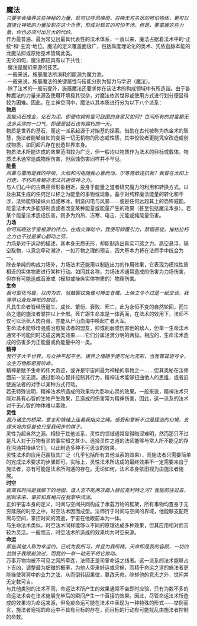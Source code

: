 <html xmlns:v="urn:schemas-microsoft-com:vml"
xmlns:o="urn:schemas-microsoft-com:office:office"
xmlns:w="urn:schemas-microsoft-com:office:word"
xmlns:m="http://schemas.microsoft.com/office/2004/12/omml"
xmlns="http://www.w3.org/TR/REC-html40">

<head>
<meta http-equiv=Content-Type content="text/html; charset=gb2312">
<meta name=ProgId content=Word.Document>
<meta name=Generator content="Microsoft Word 14">
<meta name=Originator content="Microsoft Word 14">
<link rel=File-List href="【魔法概述】.files/filelist.xml">
<link rel=themeData href="【魔法概述】.files/themedata.thmx">
<link rel=colorSchemeMapping href="【魔法概述】.files/colorschememapping.xml">
<!--[if gte mso 9]><xml>
 <w:WordDocument>
  <w:SpellingState>Clean</w:SpellingState>
  <w:GrammarState>Clean</w:GrammarState>
  <w:TrackMoves/>
  <w:TrackFormatting/>
  <w:ValidateAgainstSchemas/>
  <w:SaveIfXMLInvalid>false</w:SaveIfXMLInvalid>
  <w:IgnoreMixedContent>false</w:IgnoreMixedContent>
  <w:AlwaysShowPlaceholderText>false</w:AlwaysShowPlaceholderText>
  <w:DoNotPromoteQF/>
  <w:LidThemeOther>EN-US</w:LidThemeOther>
  <w:LidThemeAsian>ZH-CN</w:LidThemeAsian>
  <w:LidThemeComplexScript>X-NONE</w:LidThemeComplexScript>
  <w:Compatibility>
   <w:BreakWrappedTables/>
   <w:SplitPgBreakAndParaMark/>
   <w:UseFELayout/>
  </w:Compatibility>
  <w:BrowserLevel>MicrosoftInternetExplorer4</w:BrowserLevel>
  <m:mathPr>
   <m:mathFont m:val="Cambria Math"/>
   <m:brkBin m:val="before"/>
   <m:brkBinSub m:val="&#45;-"/>
   <m:smallFrac m:val="off"/>
   <m:dispDef/>
   <m:lMargin m:val="0"/>
   <m:rMargin m:val="0"/>
   <m:defJc m:val="centerGroup"/>
   <m:wrapIndent m:val="1440"/>
   <m:intLim m:val="subSup"/>
   <m:naryLim m:val="undOvr"/>
  </m:mathPr></w:WordDocument>
</xml><![endif]--><!--[if gte mso 9]><xml>
 <w:LatentStyles DefLockedState="false" DefUnhideWhenUsed="true"
  DefSemiHidden="true" DefQFormat="false" DefPriority="99"
  LatentStyleCount="267">
  <w:LsdException Locked="false" Priority="0" SemiHidden="false"
   UnhideWhenUsed="false" QFormat="true" Name="Normal"/>
  <w:LsdException Locked="false" Priority="9" SemiHidden="false"
   UnhideWhenUsed="false" QFormat="true" Name="heading 1"/>
  <w:LsdException Locked="false" Priority="9" QFormat="true" Name="heading 2"/>
  <w:LsdException Locked="false" Priority="9" QFormat="true" Name="heading 3"/>
  <w:LsdException Locked="false" Priority="9" QFormat="true" Name="heading 4"/>
  <w:LsdException Locked="false" Priority="9" QFormat="true" Name="heading 5"/>
  <w:LsdException Locked="false" Priority="9" QFormat="true" Name="heading 6"/>
  <w:LsdException Locked="false" Priority="9" QFormat="true" Name="heading 7"/>
  <w:LsdException Locked="false" Priority="9" QFormat="true" Name="heading 8"/>
  <w:LsdException Locked="false" Priority="9" QFormat="true" Name="heading 9"/>
  <w:LsdException Locked="false" Priority="39" Name="toc 1"/>
  <w:LsdException Locked="false" Priority="39" Name="toc 2"/>
  <w:LsdException Locked="false" Priority="39" Name="toc 3"/>
  <w:LsdException Locked="false" Priority="39" Name="toc 4"/>
  <w:LsdException Locked="false" Priority="39" Name="toc 5"/>
  <w:LsdException Locked="false" Priority="39" Name="toc 6"/>
  <w:LsdException Locked="false" Priority="39" Name="toc 7"/>
  <w:LsdException Locked="false" Priority="39" Name="toc 8"/>
  <w:LsdException Locked="false" Priority="39" Name="toc 9"/>
  <w:LsdException Locked="false" Priority="35" QFormat="true" Name="caption"/>
  <w:LsdException Locked="false" Priority="10" SemiHidden="false"
   UnhideWhenUsed="false" QFormat="true" Name="Title"/>
  <w:LsdException Locked="false" Priority="1" Name="Default Paragraph Font"/>
  <w:LsdException Locked="false" Priority="11" SemiHidden="false"
   UnhideWhenUsed="false" QFormat="true" Name="Subtitle"/>
  <w:LsdException Locked="false" Priority="22" SemiHidden="false"
   UnhideWhenUsed="false" QFormat="true" Name="Strong"/>
  <w:LsdException Locked="false" Priority="20" SemiHidden="false"
   UnhideWhenUsed="false" QFormat="true" Name="Emphasis"/>
  <w:LsdException Locked="false" Priority="59" SemiHidden="false"
   UnhideWhenUsed="false" Name="Table Grid"/>
  <w:LsdException Locked="false" UnhideWhenUsed="false" Name="Placeholder Text"/>
  <w:LsdException Locked="false" Priority="1" SemiHidden="false"
   UnhideWhenUsed="false" QFormat="true" Name="No Spacing"/>
  <w:LsdException Locked="false" Priority="60" SemiHidden="false"
   UnhideWhenUsed="false" Name="Light Shading"/>
  <w:LsdException Locked="false" Priority="61" SemiHidden="false"
   UnhideWhenUsed="false" Name="Light List"/>
  <w:LsdException Locked="false" Priority="62" SemiHidden="false"
   UnhideWhenUsed="false" Name="Light Grid"/>
  <w:LsdException Locked="false" Priority="63" SemiHidden="false"
   UnhideWhenUsed="false" Name="Medium Shading 1"/>
  <w:LsdException Locked="false" Priority="64" SemiHidden="false"
   UnhideWhenUsed="false" Name="Medium Shading 2"/>
  <w:LsdException Locked="false" Priority="65" SemiHidden="false"
   UnhideWhenUsed="false" Name="Medium List 1"/>
  <w:LsdException Locked="false" Priority="66" SemiHidden="false"
   UnhideWhenUsed="false" Name="Medium List 2"/>
  <w:LsdException Locked="false" Priority="67" SemiHidden="false"
   UnhideWhenUsed="false" Name="Medium Grid 1"/>
  <w:LsdException Locked="false" Priority="68" SemiHidden="false"
   UnhideWhenUsed="false" Name="Medium Grid 2"/>
  <w:LsdException Locked="false" Priority="69" SemiHidden="false"
   UnhideWhenUsed="false" Name="Medium Grid 3"/>
  <w:LsdException Locked="false" Priority="70" SemiHidden="false"
   UnhideWhenUsed="false" Name="Dark List"/>
  <w:LsdException Locked="false" Priority="71" SemiHidden="false"
   UnhideWhenUsed="false" Name="Colorful Shading"/>
  <w:LsdException Locked="false" Priority="72" SemiHidden="false"
   UnhideWhenUsed="false" Name="Colorful List"/>
  <w:LsdException Locked="false" Priority="73" SemiHidden="false"
   UnhideWhenUsed="false" Name="Colorful Grid"/>
  <w:LsdException Locked="false" Priority="60" SemiHidden="false"
   UnhideWhenUsed="false" Name="Light Shading Accent 1"/>
  <w:LsdException Locked="false" Priority="61" SemiHidden="false"
   UnhideWhenUsed="false" Name="Light List Accent 1"/>
  <w:LsdException Locked="false" Priority="62" SemiHidden="false"
   UnhideWhenUsed="false" Name="Light Grid Accent 1"/>
  <w:LsdException Locked="false" Priority="63" SemiHidden="false"
   UnhideWhenUsed="false" Name="Medium Shading 1 Accent 1"/>
  <w:LsdException Locked="false" Priority="64" SemiHidden="false"
   UnhideWhenUsed="false" Name="Medium Shading 2 Accent 1"/>
  <w:LsdException Locked="false" Priority="65" SemiHidden="false"
   UnhideWhenUsed="false" Name="Medium List 1 Accent 1"/>
  <w:LsdException Locked="false" UnhideWhenUsed="false" Name="Revision"/>
  <w:LsdException Locked="false" Priority="34" SemiHidden="false"
   UnhideWhenUsed="false" QFormat="true" Name="List Paragraph"/>
  <w:LsdException Locked="false" Priority="29" SemiHidden="false"
   UnhideWhenUsed="false" QFormat="true" Name="Quote"/>
  <w:LsdException Locked="false" Priority="30" SemiHidden="false"
   UnhideWhenUsed="false" QFormat="true" Name="Intense Quote"/>
  <w:LsdException Locked="false" Priority="66" SemiHidden="false"
   UnhideWhenUsed="false" Name="Medium List 2 Accent 1"/>
  <w:LsdException Locked="false" Priority="67" SemiHidden="false"
   UnhideWhenUsed="false" Name="Medium Grid 1 Accent 1"/>
  <w:LsdException Locked="false" Priority="68" SemiHidden="false"
   UnhideWhenUsed="false" Name="Medium Grid 2 Accent 1"/>
  <w:LsdException Locked="false" Priority="69" SemiHidden="false"
   UnhideWhenUsed="false" Name="Medium Grid 3 Accent 1"/>
  <w:LsdException Locked="false" Priority="70" SemiHidden="false"
   UnhideWhenUsed="false" Name="Dark List Accent 1"/>
  <w:LsdException Locked="false" Priority="71" SemiHidden="false"
   UnhideWhenUsed="false" Name="Colorful Shading Accent 1"/>
  <w:LsdException Locked="false" Priority="72" SemiHidden="false"
   UnhideWhenUsed="false" Name="Colorful List Accent 1"/>
  <w:LsdException Locked="false" Priority="73" SemiHidden="false"
   UnhideWhenUsed="false" Name="Colorful Grid Accent 1"/>
  <w:LsdException Locked="false" Priority="60" SemiHidden="false"
   UnhideWhenUsed="false" Name="Light Shading Accent 2"/>
  <w:LsdException Locked="false" Priority="61" SemiHidden="false"
   UnhideWhenUsed="false" Name="Light List Accent 2"/>
  <w:LsdException Locked="false" Priority="62" SemiHidden="false"
   UnhideWhenUsed="false" Name="Light Grid Accent 2"/>
  <w:LsdException Locked="false" Priority="63" SemiHidden="false"
   UnhideWhenUsed="false" Name="Medium Shading 1 Accent 2"/>
  <w:LsdException Locked="false" Priority="64" SemiHidden="false"
   UnhideWhenUsed="false" Name="Medium Shading 2 Accent 2"/>
  <w:LsdException Locked="false" Priority="65" SemiHidden="false"
   UnhideWhenUsed="false" Name="Medium List 1 Accent 2"/>
  <w:LsdException Locked="false" Priority="66" SemiHidden="false"
   UnhideWhenUsed="false" Name="Medium List 2 Accent 2"/>
  <w:LsdException Locked="false" Priority="67" SemiHidden="false"
   UnhideWhenUsed="false" Name="Medium Grid 1 Accent 2"/>
  <w:LsdException Locked="false" Priority="68" SemiHidden="false"
   UnhideWhenUsed="false" Name="Medium Grid 2 Accent 2"/>
  <w:LsdException Locked="false" Priority="69" SemiHidden="false"
   UnhideWhenUsed="false" Name="Medium Grid 3 Accent 2"/>
  <w:LsdException Locked="false" Priority="70" SemiHidden="false"
   UnhideWhenUsed="false" Name="Dark List Accent 2"/>
  <w:LsdException Locked="false" Priority="71" SemiHidden="false"
   UnhideWhenUsed="false" Name="Colorful Shading Accent 2"/>
  <w:LsdException Locked="false" Priority="72" SemiHidden="false"
   UnhideWhenUsed="false" Name="Colorful List Accent 2"/>
  <w:LsdException Locked="false" Priority="73" SemiHidden="false"
   UnhideWhenUsed="false" Name="Colorful Grid Accent 2"/>
  <w:LsdException Locked="false" Priority="60" SemiHidden="false"
   UnhideWhenUsed="false" Name="Light Shading Accent 3"/>
  <w:LsdException Locked="false" Priority="61" SemiHidden="false"
   UnhideWhenUsed="false" Name="Light List Accent 3"/>
  <w:LsdException Locked="false" Priority="62" SemiHidden="false"
   UnhideWhenUsed="false" Name="Light Grid Accent 3"/>
  <w:LsdException Locked="false" Priority="63" SemiHidden="false"
   UnhideWhenUsed="false" Name="Medium Shading 1 Accent 3"/>
  <w:LsdException Locked="false" Priority="64" SemiHidden="false"
   UnhideWhenUsed="false" Name="Medium Shading 2 Accent 3"/>
  <w:LsdException Locked="false" Priority="65" SemiHidden="false"
   UnhideWhenUsed="false" Name="Medium List 1 Accent 3"/>
  <w:LsdException Locked="false" Priority="66" SemiHidden="false"
   UnhideWhenUsed="false" Name="Medium List 2 Accent 3"/>
  <w:LsdException Locked="false" Priority="67" SemiHidden="false"
   UnhideWhenUsed="false" Name="Medium Grid 1 Accent 3"/>
  <w:LsdException Locked="false" Priority="68" SemiHidden="false"
   UnhideWhenUsed="false" Name="Medium Grid 2 Accent 3"/>
  <w:LsdException Locked="false" Priority="69" SemiHidden="false"
   UnhideWhenUsed="false" Name="Medium Grid 3 Accent 3"/>
  <w:LsdException Locked="false" Priority="70" SemiHidden="false"
   UnhideWhenUsed="false" Name="Dark List Accent 3"/>
  <w:LsdException Locked="false" Priority="71" SemiHidden="false"
   UnhideWhenUsed="false" Name="Colorful Shading Accent 3"/>
  <w:LsdException Locked="false" Priority="72" SemiHidden="false"
   UnhideWhenUsed="false" Name="Colorful List Accent 3"/>
  <w:LsdException Locked="false" Priority="73" SemiHidden="false"
   UnhideWhenUsed="false" Name="Colorful Grid Accent 3"/>
  <w:LsdException Locked="false" Priority="60" SemiHidden="false"
   UnhideWhenUsed="false" Name="Light Shading Accent 4"/>
  <w:LsdException Locked="false" Priority="61" SemiHidden="false"
   UnhideWhenUsed="false" Name="Light List Accent 4"/>
  <w:LsdException Locked="false" Priority="62" SemiHidden="false"
   UnhideWhenUsed="false" Name="Light Grid Accent 4"/>
  <w:LsdException Locked="false" Priority="63" SemiHidden="false"
   UnhideWhenUsed="false" Name="Medium Shading 1 Accent 4"/>
  <w:LsdException Locked="false" Priority="64" SemiHidden="false"
   UnhideWhenUsed="false" Name="Medium Shading 2 Accent 4"/>
  <w:LsdException Locked="false" Priority="65" SemiHidden="false"
   UnhideWhenUsed="false" Name="Medium List 1 Accent 4"/>
  <w:LsdException Locked="false" Priority="66" SemiHidden="false"
   UnhideWhenUsed="false" Name="Medium List 2 Accent 4"/>
  <w:LsdException Locked="false" Priority="67" SemiHidden="false"
   UnhideWhenUsed="false" Name="Medium Grid 1 Accent 4"/>
  <w:LsdException Locked="false" Priority="68" SemiHidden="false"
   UnhideWhenUsed="false" Name="Medium Grid 2 Accent 4"/>
  <w:LsdException Locked="false" Priority="69" SemiHidden="false"
   UnhideWhenUsed="false" Name="Medium Grid 3 Accent 4"/>
  <w:LsdException Locked="false" Priority="70" SemiHidden="false"
   UnhideWhenUsed="false" Name="Dark List Accent 4"/>
  <w:LsdException Locked="false" Priority="71" SemiHidden="false"
   UnhideWhenUsed="false" Name="Colorful Shading Accent 4"/>
  <w:LsdException Locked="false" Priority="72" SemiHidden="false"
   UnhideWhenUsed="false" Name="Colorful List Accent 4"/>
  <w:LsdException Locked="false" Priority="73" SemiHidden="false"
   UnhideWhenUsed="false" Name="Colorful Grid Accent 4"/>
  <w:LsdException Locked="false" Priority="60" SemiHidden="false"
   UnhideWhenUsed="false" Name="Light Shading Accent 5"/>
  <w:LsdException Locked="false" Priority="61" SemiHidden="false"
   UnhideWhenUsed="false" Name="Light List Accent 5"/>
  <w:LsdException Locked="false" Priority="62" SemiHidden="false"
   UnhideWhenUsed="false" Name="Light Grid Accent 5"/>
  <w:LsdException Locked="false" Priority="63" SemiHidden="false"
   UnhideWhenUsed="false" Name="Medium Shading 1 Accent 5"/>
  <w:LsdException Locked="false" Priority="64" SemiHidden="false"
   UnhideWhenUsed="false" Name="Medium Shading 2 Accent 5"/>
  <w:LsdException Locked="false" Priority="65" SemiHidden="false"
   UnhideWhenUsed="false" Name="Medium List 1 Accent 5"/>
  <w:LsdException Locked="false" Priority="66" SemiHidden="false"
   UnhideWhenUsed="false" Name="Medium List 2 Accent 5"/>
  <w:LsdException Locked="false" Priority="67" SemiHidden="false"
   UnhideWhenUsed="false" Name="Medium Grid 1 Accent 5"/>
  <w:LsdException Locked="false" Priority="68" SemiHidden="false"
   UnhideWhenUsed="false" Name="Medium Grid 2 Accent 5"/>
  <w:LsdException Locked="false" Priority="69" SemiHidden="false"
   UnhideWhenUsed="false" Name="Medium Grid 3 Accent 5"/>
  <w:LsdException Locked="false" Priority="70" SemiHidden="false"
   UnhideWhenUsed="false" Name="Dark List Accent 5"/>
  <w:LsdException Locked="false" Priority="71" SemiHidden="false"
   UnhideWhenUsed="false" Name="Colorful Shading Accent 5"/>
  <w:LsdException Locked="false" Priority="72" SemiHidden="false"
   UnhideWhenUsed="false" Name="Colorful List Accent 5"/>
  <w:LsdException Locked="false" Priority="73" SemiHidden="false"
   UnhideWhenUsed="false" Name="Colorful Grid Accent 5"/>
  <w:LsdException Locked="false" Priority="60" SemiHidden="false"
   UnhideWhenUsed="false" Name="Light Shading Accent 6"/>
  <w:LsdException Locked="false" Priority="61" SemiHidden="false"
   UnhideWhenUsed="false" Name="Light List Accent 6"/>
  <w:LsdException Locked="false" Priority="62" SemiHidden="false"
   UnhideWhenUsed="false" Name="Light Grid Accent 6"/>
  <w:LsdException Locked="false" Priority="63" SemiHidden="false"
   UnhideWhenUsed="false" Name="Medium Shading 1 Accent 6"/>
  <w:LsdException Locked="false" Priority="64" SemiHidden="false"
   UnhideWhenUsed="false" Name="Medium Shading 2 Accent 6"/>
  <w:LsdException Locked="false" Priority="65" SemiHidden="false"
   UnhideWhenUsed="false" Name="Medium List 1 Accent 6"/>
  <w:LsdException Locked="false" Priority="66" SemiHidden="false"
   UnhideWhenUsed="false" Name="Medium List 2 Accent 6"/>
  <w:LsdException Locked="false" Priority="67" SemiHidden="false"
   UnhideWhenUsed="false" Name="Medium Grid 1 Accent 6"/>
  <w:LsdException Locked="false" Priority="68" SemiHidden="false"
   UnhideWhenUsed="false" Name="Medium Grid 2 Accent 6"/>
  <w:LsdException Locked="false" Priority="69" SemiHidden="false"
   UnhideWhenUsed="false" Name="Medium Grid 3 Accent 6"/>
  <w:LsdException Locked="false" Priority="70" SemiHidden="false"
   UnhideWhenUsed="false" Name="Dark List Accent 6"/>
  <w:LsdException Locked="false" Priority="71" SemiHidden="false"
   UnhideWhenUsed="false" Name="Colorful Shading Accent 6"/>
  <w:LsdException Locked="false" Priority="72" SemiHidden="false"
   UnhideWhenUsed="false" Name="Colorful List Accent 6"/>
  <w:LsdException Locked="false" Priority="73" SemiHidden="false"
   UnhideWhenUsed="false" Name="Colorful Grid Accent 6"/>
  <w:LsdException Locked="false" Priority="19" SemiHidden="false"
   UnhideWhenUsed="false" QFormat="true" Name="Subtle Emphasis"/>
  <w:LsdException Locked="false" Priority="21" SemiHidden="false"
   UnhideWhenUsed="false" QFormat="true" Name="Intense Emphasis"/>
  <w:LsdException Locked="false" Priority="31" SemiHidden="false"
   UnhideWhenUsed="false" QFormat="true" Name="Subtle Reference"/>
  <w:LsdException Locked="false" Priority="32" SemiHidden="false"
   UnhideWhenUsed="false" QFormat="true" Name="Intense Reference"/>
  <w:LsdException Locked="false" Priority="33" SemiHidden="false"
   UnhideWhenUsed="false" QFormat="true" Name="Book Title"/>
  <w:LsdException Locked="false" Priority="37" Name="Bibliography"/>
  <w:LsdException Locked="false" Priority="39" QFormat="true" Name="TOC Heading"/>
 </w:LatentStyles>
</xml><![endif]-->
<style>
<!--
 /* Font Definitions */
 @font-face
	{font-family:宋体;
	panose-1:2 1 6 0 3 1 1 1 1 1;
	mso-font-alt:SimSun;
	mso-font-charset:134;
	mso-generic-font-family:auto;
	mso-font-pitch:variable;
	mso-font-signature:3 680460288 22 0 262145 0;}
@font-face
	{font-family:宋体;
	panose-1:2 1 6 0 3 1 1 1 1 1;
	mso-font-alt:SimSun;
	mso-font-charset:134;
	mso-generic-font-family:auto;
	mso-font-pitch:variable;
	mso-font-signature:3 680460288 22 0 262145 0;}
@font-face
	{font-family:Calibri;
	panose-1:2 15 5 2 2 2 4 3 2 4;
	mso-font-charset:0;
	mso-generic-font-family:swiss;
	mso-font-pitch:variable;
	mso-font-signature:-536870145 1073786111 1 0 415 0;}
@font-face
	{font-family:"\@宋体";
	panose-1:2 1 6 0 3 1 1 1 1 1;
	mso-font-charset:134;
	mso-generic-font-family:auto;
	mso-font-pitch:variable;
	mso-font-signature:3 680460288 22 0 262145 0;}
 /* Style Definitions */
 p.MsoNormal, li.MsoNormal, div.MsoNormal
	{mso-style-unhide:no;
	mso-style-qformat:yes;
	mso-style-parent:"";
	margin:0cm;
	margin-bottom:.0001pt;
	text-align:justify;
	text-justify:inter-ideograph;
	mso-pagination:widow-orphan;
	font-size:10.5pt;
	font-family:"Calibri","sans-serif";
	mso-fareast-font-family:宋体;
	mso-bidi-font-family:宋体;}
p.MsoHeader, li.MsoHeader, div.MsoHeader
	{mso-style-noshow:yes;
	mso-style-priority:99;
	mso-style-link:"页眉 Char";
	margin:0cm;
	margin-bottom:.0001pt;
	text-align:center;
	mso-pagination:widow-orphan;
	layout-grid-mode:char;
	font-size:9.0pt;
	font-family:"Calibri","sans-serif";
	mso-fareast-font-family:宋体;
	mso-bidi-font-family:宋体;}
p.MsoFooter, li.MsoFooter, div.MsoFooter
	{mso-style-noshow:yes;
	mso-style-priority:99;
	mso-style-link:"页脚 Char";
	margin:0cm;
	margin-bottom:.0001pt;
	mso-pagination:widow-orphan;
	layout-grid-mode:char;
	font-size:9.0pt;
	font-family:"Calibri","sans-serif";
	mso-fareast-font-family:宋体;
	mso-bidi-font-family:宋体;}
span.Char
	{mso-style-name:"页眉 Char";
	mso-style-noshow:yes;
	mso-style-priority:99;
	mso-style-unhide:no;
	mso-style-locked:yes;
	mso-style-link:页眉;}
span.Char0
	{mso-style-name:"页脚 Char";
	mso-style-noshow:yes;
	mso-style-priority:99;
	mso-style-unhide:no;
	mso-style-locked:yes;
	mso-style-link:页脚;}
p.msochpdefault, li.msochpdefault, div.msochpdefault
	{mso-style-name:msochpdefault;
	mso-style-unhide:no;
	mso-margin-top-alt:auto;
	margin-right:0cm;
	mso-margin-bottom-alt:auto;
	margin-left:0cm;
	mso-pagination:widow-orphan;
	font-size:12.0pt;
	font-family:"Calibri","sans-serif";
	mso-fareast-font-family:宋体;
	mso-bidi-font-family:宋体;}
span.GramE
	{mso-style-name:"";
	mso-gram-e:yes;}
.MsoChpDefault
	{mso-style-type:export-only;
	mso-default-props:yes;
	font-size:10.0pt;
	mso-ansi-font-size:10.0pt;
	mso-bidi-font-size:10.0pt;
	font-family:"Calibri","sans-serif";
	mso-ascii-font-family:Calibri;
	mso-hansi-font-family:Calibri;
	mso-font-kerning:0pt;}
@page WordSection1
	{size:595.3pt 841.9pt;
	margin:72.0pt 90.0pt 72.0pt 90.0pt;
	mso-header-margin:42.55pt;
	mso-footer-margin:49.6pt;
	mso-paper-source:0;
	layout-grid:15.6pt;}
div.WordSection1
	{page:WordSection1;}
-->
</style>
<!--[if gte mso 10]>
<style>
 /* Style Definitions */
 table.MsoNormalTable
	{mso-style-name:普通表格;
	mso-tstyle-rowband-size:0;
	mso-tstyle-colband-size:0;
	mso-style-noshow:yes;
	mso-style-priority:99;
	mso-style-parent:"";
	mso-padding-alt:0cm 5.4pt 0cm 5.4pt;
	mso-para-margin:0cm;
	mso-para-margin-bottom:.0001pt;
	mso-pagination:widow-orphan;
	font-size:10.0pt;
	font-family:"Calibri","sans-serif";}
</style>
<![endif]--><!--[if gte mso 9]><xml>
 <o:shapedefaults v:ext="edit" spidmax="1026"/>
</xml><![endif]--><!--[if gte mso 9]><xml>
 <o:shapelayout v:ext="edit">
  <o:idmap v:ext="edit" data="1"/>
 </o:shapelayout></xml><![endif]-->
</head>

<body lang=ZH-CN style='tab-interval:21.0pt;text-justify-trim:punctuation'>

<div class=WordSection1 style='layout-grid:15.6pt'>

<p class=MsoNormal align=left style='text-align:left'><b><span
style='font-size:14.0pt;font-family:宋体'>魔法</span></b><span style='font-size:
9.0pt'> </span></p>

<p class=MsoNormal align=left style='text-align:left'><i><span
style='font-size:10.0pt;font-family:宋体'>只要学会操弄这些神秘的力量，就可以呼风唤雨，召唤无可名状的可怕物体，更可以直接让神祗的力量投影在这个世界，形成对现实的可怕干涉。但是，要掌握这些力量，你也必须付出巨大的代价。</span></i></p>

<p class=MsoNormal align=left style='text-align:left'><span style='font-size:
10.0pt;font-family:宋体'>作为最普遍、最为常见且最具代表性的法术体系，一直以来，魔法占据着法术中的“正统”和“主流”地位。魔法的定义覆盖面极广，包括高度理论化的奥术、凭依血脉本能的龙魔法抑或原始巫术皆属此类。</span></p>

<p class=MsoNormal align=left style='text-align:left'><span style='font-size:
10.0pt;font-family:宋体'>无论如何，魔法都应具有以下共性：</span></p>

<p class=MsoNormal align=left style='text-align:left'><a name="OLE_LINK1"></a><a
name="OLE_LINK2"></a><span style='mso-bookmark:OLE_LINK1'><span lang=EN-US
style='font-size:10.0pt'>·</span></span><span style='mso-bookmark:OLE_LINK1'></span><span
style='font-size:10.0pt;font-family:宋体'>魔法是魔幻来源的技艺。</span></p>

<p class=MsoNormal align=left style='text-align:left'><span lang=EN-US
style='font-size:10.0pt'>·</span><span style='font-size:10.0pt;font-family:
宋体'>一般来说，施展魔法所消耗的能源为魔力池。</span></p>

<p class=MsoNormal align=left style='text-align:left'><span lang=EN-US
style='font-size:10.0pt'>·</span><span style='font-size:10.0pt;font-family:
宋体'>一般来说，施展魔法的关键属性与技能分别为智力与学识（魔法）。</span></p>

<p class=MsoNormal align=left style='text-align:left'><span lang=EN-US
style='font-size:10.0pt'>·</span><span style='font-size:10.0pt;font-family:
宋体'>除了法术的一般前提外，施展魔法还要求你在该法术的构成领域中有所造诣。由于各种魔法的力量来源及使用环境极其驳杂，对魔法依其世界或使用方式进行划分便显得较为困难。因此，在主神空间中，魔法以其本质进行分为以下八个派系：</span></p>

<p class=MsoNormal align=left style='text-align:left'><b><span
style='font-size:10.0pt;font-family:宋体'>物质</span></b></p>

<p class=MsoNormal align=left style='text-align:left'><i><span
style='font-size:10.0pt;font-family:宋体'>我能点石成金，化石为泥。即便你拥有富可敌国的身家又如何？世间所有的财富都无法多买你的一口气，即便是钻石也有腐朽的一天。</span></i></p>

<p class=MsoNormal align=left style='text-align:left'><span style='font-size:
10.0pt;font-family:宋体'>物质是世界的基石，而这一派系起源于对始基的探索。借助在古代被称为炼金术的智慧，施法者能够自如的变易一切无机物的形态或性质，其中佼佼者更能凭空改造或创成物质，如同超凡存在创造世界本身。</span></p>

<p class=MsoNormal align=left style='text-align:left'><span style='font-size:
10.0pt;font-family:宋体'>物质法术所能达成的效果范围较为广泛，但一般均以物质作为法术的目标或载体。物质法术通常造成物理伤害，但腐蚀伤害同样并不罕见。</span></p>

<p class=MsoNormal align=left style='text-align:left'><b><span
style='font-size:10.0pt;font-family:宋体'>能量</span></b></p>

<p class=MsoNormal align=left style='text-align:left'><span class=GramE><i><span
style='font-size:10.0pt;font-family:宋体'>风暴与覆雨</span></i></span><i><span
style='font-size:10.0pt;font-family:宋体'>是我的呼吸，火焰和闪电随我心意而动，尔等竟敢违抗我？我曾在太阳上行走，不朽的身躯亦无法抗拒惊神之力。</span></i></p>

<p class=MsoNormal align=left style='text-align:left'><span style='font-size:
10.0pt;font-family:宋体'>与人们心中的古典巫师形象相近，投身于能量之道者研究魔力的利用和转换方式，以及由其生成的任何足以称之为能量的事物或现象。基于对纯粹魔法能量的转化和干涉，法师能够操纵火焰或寒冰，制造闪电与风暴——或是任何远超其上的恐怖威能。</span></p>

<p class=MsoNormal align=left style='text-align:left'><span style='font-size:
10.0pt;font-family:宋体'>能量法术大多能够制造或者改变某种能量或能量产生的效果（甚至包括魔法本身）。若某个能量法术造成伤害，则多为灼热、冻寒、电击、光能或纯能量伤害。</span></p>

<p class=MsoNormal align=left style='text-align:left'><b><span
style='font-size:10.0pt;font-family:宋体'>力场</span></b></p>

<p class=MsoNormal align=left style='text-align:left'><i><span
style='font-size:10.0pt;font-family:宋体'>你可知晓这宇宙根源的伟力，在指尖弹动中，我便可倾覆引力，禁锢恶徒。摧枯拉朽之力也不过是掌心翻动之<span
class=GramE>劳</span>。</span></i></p>

<p class=MsoNormal align=left style='text-align:left'><span style='font-size:
10.0pt;font-family:宋体'>力场是对于运动的描述，其本身无质无形，却能制造出真实可感之力。高空悬浮，隔空取物，以意念牵动潮汐，一如万物之理的预言，四大基本力将在法师手中统合为一。</span></p>

<p class=MsoNormal align=left style='text-align:left'><span style='font-size:
10.0pt;font-family:宋体'>除去单纯的构成力场外，力场法术还能用以制造出力的作用效果，它表现为模拟性质相近的实体物质进行某种行动。如同其名称，力场法术通常造成的伤害为力场伤害，但亦有可能造成音波或（模拟或操纵实体物质的）物理伤害。</span></p>

<p class=MsoNormal align=left style='text-align:left'><b><span
style='font-size:10.0pt;font-family:宋体'>生命</span></b></p>

<p class=MsoNormal align=left style='text-align:left'><span class=GramE><i><span
style='font-size:10.0pt;font-family:宋体'>我可型化</span></i></span><i><span
style='font-size:10.0pt;font-family:宋体'>鸟兽，以肉为衣，轻触罢狡兔便可搏击苍鹰。上帝之令不过是一纸空谈，我等早以身处神祇的禁区。</span></i></p>

<p class=MsoNormal align=left style='text-align:left'><span style='font-size:
10.0pt;font-family:宋体'>凡具生命者皆经历诞生、成长、繁衍、衰败、死亡。此为永恒不变的自然轮回，而生命之道的施法者掌<span
class=GramE>控以上</span>全部。<span class=GramE>死亡跟</span>生命本是一体两面，在法术的效用下，法师不仅可以活死人肉白骨，亦能从尸山血海中唤起亡者大军。</span></p>

<p class=MsoNormal align=left style='text-align:left'><span style='font-size:
10.0pt;font-family:宋体'>生命法术能够增强或治愈施法者的盟友，抑或削弱或伤害他的敌人，但单一生命法术通常不可能同时达成这两类效果——它们分属泾渭分明的两极。相应的，生命法术造成的伤害多为正能量或负能量中的一类。</span></p>

<p class=MsoNormal align=left style='text-align:left'><b><span
style='font-size:10.0pt;font-family:宋体'>精神</span></b></p>

<p class=MsoNormal align=left style='text-align:left'><i><span
style='font-size:10.0pt;font-family:宋体'>我行于大千世界，与众神平起平坐。<span class=GramE>诸界之</span>墙随手便可化为无形，当我等耳语号令，众生万物即俯首听命。</span></i></p>

<p class=MsoNormal align=left style='text-align:left'><span style='font-size:
10.0pt;font-family:宋体'>精神是赋予生命的伟大奇迹，或许是宇宙间最为神秘的事物之一……但其奥秘在法师面前一览无遗。通过影响心智并控制其行为，精神法术能够扭曲他人的思维，或者迫使施法者的对手以某种方式行动。</span></p>

<p class=MsoNormal align=left style='text-align:left'><span style='font-size:
10.0pt;font-family:宋体'>若无特殊说明，精神法术所造成的效果均为影响心灵的效果。一般来说，精神法术只能对具有心智的生物产生效果，且造成的伤害常为精神伤害，因此，这一派系的法术对于无心智的物体难以奏效。</span></p>

<p class=MsoNormal align=left style='text-align:left'><b><span
style='font-size:10.0pt;font-family:宋体'>灵性</span></b></p>

<p class=MsoNormal align=left style='text-align:left'><i><span
style='font-size:10.0pt;font-family:宋体'>我乃诸生的桥梁，意志和情绪上连着我指尖之绳。感受和<span
class=GramE>意断</span>不过是捏造的幻境，支撑天穹的巨兽也只是我闲步的棋子。</span></i></p>

<p class=MsoNormal align=left style='text-align:left'><span style='font-size:
10.0pt;font-family:宋体'>灵性为超自然之源。相较于其他派系，灵性的领域通常显得晦涩难明，然而那只不过是凡人对于万物有灵的事实知之甚少。选择灵性之道的法师能够与常人所不能见的存在沟通并操纵它们，以此制造多种不可思议的效果。</span></p>

<p class=MsoNormal align=left style='text-align:left'><span style='font-size:
10.0pt;font-family:宋体'>灵性法术的应用范围极其广泛（几乎包括所有其他派系的效果），而施法者只需要简单的完成法术要求的步骤即可。实际上，灵性法术所达成的最终效果不一定需要来自于施法者，亦有可能是法术所沟通的存在。无论如何，法术本身依旧视为由施法者施展。</span></p>

<p class=MsoNormal align=left style='text-align:left'><b><span
style='font-size:10.0pt;font-family:宋体'>时空</span></b></p>

<p class=MsoNormal align=left style='text-align:left'><i><span
style='font-size:10.0pt;font-family:宋体'>距离和时间是我脚下的地图，谁人<span class=GramE>言不能</span>两次踏入赫拉克利特之河？我能前往过去，回到未来，事实和真相只在我掌中流淌。</span></i></p>

<p class=MsoNormal align=left style='text-align:left'><span style='font-size:
10.0pt;font-family:宋体'>正如宇宙本身的定义，时间与空间共同构成了承载万物的框架，所有事物均置身于无穷延展的时空之中，时空法术因而成型。法师行于时间与空间的界域，他能够支配距离与空间，掌<span
class=GramE>控时间</span>的流逝，宇宙在他眼前本为一体。</span></p>

<p class=MsoNormal align=left style='text-align:left'><span style='font-size:
10.0pt;font-family:宋体'>与生命法术类似，时空法术同样能够以不同的原理达成多种效果，但其应用相对而言较为灵活。一般而言，时空法术所造成的效果均为时空来源。</span></p>

<p class=MsoNormal align=left style='text-align:left'><b><span
style='font-size:10.0pt;font-family:宋体'>命运</span></b></p>

<p class=MsoNormal align=left style='text-align:left'><i><span
style='font-size:10.0pt;font-family:宋体'>那些其他人称为幸运的，已成为我所习，并且为我所精。天命即是我的容颜，一切的岔路于我眼前流过，而我的一举一动无不将它掀动。</span></i></p>

<p class=MsoNormal align=left style='text-align:left'><span style='font-size:
10.0pt;font-family:宋体'>万事万物均被不可见之网所牵连，法师正是司掌命运之线者。这一派系的法术能够占卜吉凶，调整最为细微的概率，为他人带来好运或灾祸，而精于命运之道的施法者更能操使冥冥中的业力之弦，从而倒转因果律，篡改天命。除却他的意志之外，世间并无定数可言。</span></p>

<p class=MsoNormal align=left style='text-align:left'><a name="OLE_LINK3"></a><a
name="OLE_LINK5"></a><a name="OLE_LINK4"></a><span style='mso-bookmark:OLE_LINK3'><span
style='font-size:10.0pt;font-family:宋体'>与其他类别的法术不同，命运法术所产生的效果通常不会即时应验，只有为数不多的命运法术会在法术施展完毕后的瞬间产生一个直接的效果。</span></span><span
style='font-size:10.0pt;font-family:宋体'>因此，尽管命运法术所造成的效果均为命运来源，但免疫命运可能在法术中表现为一种特殊的形式——举例而言，施法者窥视的命运中不具有目标的存在，而目标的行动有可能扰乱由施法者控制的命数。</span></p>

<p class=MsoNormal align=left style='text-align:left'><span lang=EN-US
style='font-size:10.0pt'>&nbsp;</span></p>

</div>

</body>

</html>

